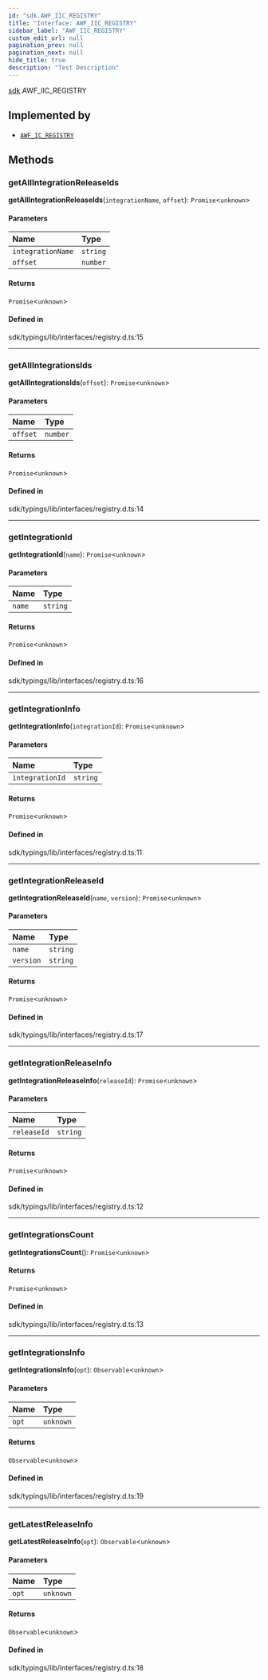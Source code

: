 ```yaml
---
id: "sdk.AWF_IIC_REGISTRY"
title: "Interface: AWF_IIC_REGISTRY"
sidebar_label: "AWF_IIC_REGISTRY"
custom_edit_url: null
pagination_prev: null
pagination_next: null
hide_title: true
description: "Test Description"
---
```


[sdk](../namespaces/sdk.md).AWF_IIC_REGISTRY

## Implemented by

- [`AWF_IC_REGISTRY`](../classes/sdk.AWF_IC_REGISTRY.md)

## Methods

### getAllIntegrationReleaseIds

**getAllIntegrationReleaseIds**(`integrationName`, `offset`): `Promise`<`unknown`\>

#### Parameters

| Name              | Type     |
| :---------------- | :------- |
| `integrationName` | `string` |
| `offset`          | `number` |

#### Returns

`Promise`<`unknown`\>

#### Defined in

sdk/typings/lib/interfaces/registry.d.ts:15

---

### getAllIntegrationsIds

**getAllIntegrationsIds**(`offset`): `Promise`<`unknown`\>

#### Parameters

| Name     | Type     |
| :------- | :------- |
| `offset` | `number` |

#### Returns

`Promise`<`unknown`\>

#### Defined in

sdk/typings/lib/interfaces/registry.d.ts:14

---

### getIntegrationId

**getIntegrationId**(`name`): `Promise`<`unknown`\>

#### Parameters

| Name   | Type     |
| :----- | :------- |
| `name` | `string` |

#### Returns

`Promise`<`unknown`\>

#### Defined in

sdk/typings/lib/interfaces/registry.d.ts:16

---

### getIntegrationInfo

**getIntegrationInfo**(`integrationId`): `Promise`<`unknown`\>

#### Parameters

| Name            | Type     |
| :-------------- | :------- |
| `integrationId` | `string` |

#### Returns

`Promise`<`unknown`\>

#### Defined in

sdk/typings/lib/interfaces/registry.d.ts:11

---

### getIntegrationReleaseId

**getIntegrationReleaseId**(`name`, `version`): `Promise`<`unknown`\>

#### Parameters

| Name      | Type     |
| :-------- | :------- |
| `name`    | `string` |
| `version` | `string` |

#### Returns

`Promise`<`unknown`\>

#### Defined in

sdk/typings/lib/interfaces/registry.d.ts:17

---

### getIntegrationReleaseInfo

**getIntegrationReleaseInfo**(`releaseId`): `Promise`<`unknown`\>

#### Parameters

| Name        | Type     |
| :---------- | :------- |
| `releaseId` | `string` |

#### Returns

`Promise`<`unknown`\>

#### Defined in

sdk/typings/lib/interfaces/registry.d.ts:12

---

### getIntegrationsCount

**getIntegrationsCount**(): `Promise`<`unknown`\>

#### Returns

`Promise`<`unknown`\>

#### Defined in

sdk/typings/lib/interfaces/registry.d.ts:13

---

### getIntegrationsInfo

**getIntegrationsInfo**(`opt`): `Observable`<`unknown`\>

#### Parameters

| Name  | Type      |
| :---- | :-------- |
| `opt` | `unknown` |

#### Returns

`Observable`<`unknown`\>

#### Defined in

sdk/typings/lib/interfaces/registry.d.ts:19

---

### getLatestReleaseInfo

**getLatestReleaseInfo**(`opt`): `Observable`<`unknown`\>

#### Parameters

| Name  | Type      |
| :---- | :-------- |
| `opt` | `unknown` |

#### Returns

`Observable`<`unknown`\>

#### Defined in

sdk/typings/lib/interfaces/registry.d.ts:18
